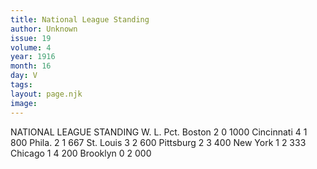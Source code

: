 ```yaml
---
title: National League Standing
author: Unknown
issue: 19
volume: 4
year: 1916
month: 16
day: V
tags:
layout: page.njk
image:
---
```

NATIONAL LEAGUE STANDING   			W.	L.	Pct.   Boston		2	0	1000   Cincinnati		4	1	800   Phila. 		2	1	667   St. Louis		3	2	600   Pittsburg		2	3	400   New York		1	2	333   Chicago		1	4	200   Brooklyn		0	2	000




